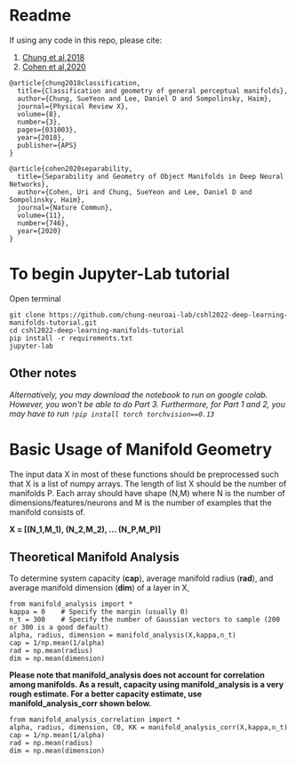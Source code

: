 # Readme

If using any code in this repo, please cite: 

1) [Chung et al,2018][1]
2) [Cohen et al,2020][2]

[1]: https://journals.aps.org/prx/pdf/10.1103/PhysRevX.8.031003
[2]: https://www.nature.com/articles/s41467-020-14578-5.pdf 

```
@article{chung2018classification,
  title={Classification and geometry of general perceptual manifolds},
  author={Chung, SueYeon and Lee, Daniel D and Sompolinsky, Haim},
  journal={Physical Review X},
  volume={8},
  number={3},
  pages={031003},
  year={2018},
  publisher={APS}
}

@article{cohen2020separability,
  title={Separability and Geometry of Object Manifolds in Deep Neural Networks},
  author={Cohen, Uri and Chung, SueYeon and Lee, Daniel D and Sompolinsky, Haim},
  journal={Nature Commun},
  volume={11},
  number={746},
  year={2020}
}
```

# To begin Jupyter-Lab tutorial

Open terminal
```
git clone https://github.com/chung-neuroai-lab/cshl2022-deep-learning-manifolds-tutorial.git
cd cshl2022-deep-learning-manifolds-tutorial
pip install -r requirements.txt
jupyter-lab
```
## Other notes
*Alternatively, you may download the notebook to run on google colab. However, you won't be able to do Part 3. Furthermore, for Part 1 and 2, you may have to run 
```!pip install torch torchvision==0.13```*

# Basic Usage of Manifold Geometry 
The input data X in most of these functions should be preprocessed such that X is a list of numpy arrays. The length of list X should be the number of manifolds P. Each array should have shape (N,M) where N is the number of dimensions/features/neurons and M is the number of examples that the manifold consists of.  

**X = [(N_1,M_1), (N_2,M_2), ... (N_P,M_P)]**

## Theoretical Manifold Analysis
To determine system capacity (**cap**), average manifold radius (**rad**), and average manifold dimension (**dim**) of a layer in X, 
```
from manifold_analysis import * 
kappa = 0    # Specify the margin (usually 0) 
n_t = 300    # Specify the number of Gaussian vectors to sample (200 or 300 is a good default) 
alpha, radius, dimension = manifold_analysis(X,kappa,n_t)
cap = 1/np.mean(1/alpha)
rad = np.mean(radius)
dim = np.mean(dimension)
```
**Please note that manifold_analysis does not account for correlation among manifolds. As a result, capacity using manifold_analysis is a very rough estimate. For a better capacity estimate, use manifold_analysis_corr shown below.**
```
from manifold_analysis_correlation import * 
alpha, radius, dimension, C0, KK = manifold_analysis_corr(X,kappa,n_t)
cap = 1/np.mean(1/alpha)
rad = np.mean(radius)
dim = np.mean(dimension)
```

